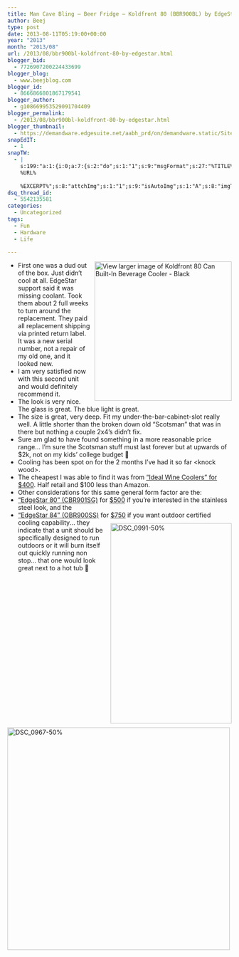 ```yaml
---
title: Man Cave Bling – Beer Fridge – Koldfront 80 (BBR900BL) by EdgeStar
author: Beej
type: post
date: 2013-08-11T05:19:00+00:00
year: "2013"
month: "2013/08"
url: /2013/08/bbr900bl-koldfront-80-by-edgestar.html
blogger_bid:
  - 7726907200224433699
blogger_blog:
  - www.beejblog.com
blogger_id:
  - 8666866801867179541
blogger_author:
  - g108669953529091704409
blogger_permalink:
  - /2013/08/bbr900bl-koldfront-80-by-edgestar.html
blogger_thumbnail:
  - https://demandware.edgesuite.net/aabh_prd/on/demandware.static/Sites-ES-Site/Sites-EdgeStar/default/v1375862139810/products/viewlarger/BBR900BL_vl1.jpg
snapEdIT:
  - 1
snapTW:
  - |
    s:199:"a:1:{i:0;a:7:{s:2:"do";s:1:"1";s:9:"msgFormat";s:27:"%TITLE%
    %URL%
    
    %EXCERPT%";s:8:"attchImg";s:1:"1";s:9:"isAutoImg";s:1:"A";s:8:"imgToUse";s:0:"";s:9:"isAutoURL";s:1:"A";s:8:"urlToUse";s:0:"";}}";
dsq_thread_id:
  - 5542135581
categories:
  - Uncategorized
tags:
  - Fun
  - Hardware
  - Life

---
```


<a href="https://www.edgestar.com/koldfront-bbr900bl-80-can-beverage-cooler/BBR900.html?term=BBR900BL" target="_blank"><img title="View larger image of Koldfront 80 Can Built-In Beverage Cooler - Black" style="border-left-width: 0px; border-right-width: 0px; background-image: none; border-bottom-width: 0px; float: right; padding-top: 0px; padding-left: 0px; margin: 0px 0px 0px 10px; display: inline; padding-right: 0px; border-top-width: 0px" border="0" alt="View larger image of Koldfront 80 Can Built-In Beverage Cooler - Black" align="right" src="https://user-images.githubusercontent.com/6301228/45936451-7b8c5380-bf6b-11e8-87fd-bcb41f4a48d1.png" width="308" height="313" /></a>

  * First one was a dud out of the box. Just didn’t cool at all. EdgeStar support said it was missing coolant. Took them about 2 full weeks to turn around the replacement. They paid all replacement shipping via printed return label. It was a new serial number, not a repair of my old one, and it looked new. 
* I am very satisfied now with this second unit and would definitely recommend it. 
* The look is very nice. The glass is great. The blue light is great. 
* The size is great, very deep. Fit my under-the-bar-cabinet-slot really well. A little shorter than the broken down old “Scotsman” that was in there but nothing a couple 2x4’s didn’t fix. 
* Sure am glad to have found something in a more reasonable price range… I’m sure the Scotsman stuff must last forever but at upwards of $2k, not on my kids’ college budget 🙂
* Cooling has been spot on for the 2 months I’ve had it so far &lt;knock wood&gt;.
* The cheapest I was able to find it was from <a href="https://www.idealwinecoolers.com/product/BBR900BL_Koldfront-80-Can-Black-Built-In-Locking-Beverage-Cooler" target="_blank">“Ideal Wine Coolers” for $400</a>. Half retail and $100 less than Amazon. 
* Other considerations for this same general form factor are the: 
* <a href="https://www.idealwinecoolers.com/product/CBR901SG_EdgeStar-94-Can-Silver-Trim-Built-In-Locking-Beverage-Cooler" target="_blank">“EdgeStar 80” (CBR901SG)</a> for <a href="https://www.idealwinecoolers.com/product/CBR901SG_EdgeStar-94-Can-Silver-Trim-Built-In-Locking-Beverage-Cooler" target="_blank">$500</a> if you’re interested in the stainless steel look, and the 
* <a href="https://www.idealwinecoolers.com/product/OBR900SS_Edgestar-84-Can-Glass-Door-Outdoor-Stainless-Beverage-Cooler" target="_blank">“EdgeStar 84” (OBR900SS)</a> for <a href="https://www.idealwinecoolers.com/product/OBR900SS_Edgestar-84-Can-Glass-Door-Outdoor-Stainless-Beverage-Cooler" target="_blank">$750</a> if you want outdoor certified cooling capability[<img title="DSC_0991-50%" style="border-left-width: 0px; border-right-width: 0px; background-image: none; border-bottom-width: 0px; float: right; padding-top: 0px; padding-left: 0px; margin: 10px 0px 0px 10px; display: inline; padding-right: 0px; border-top-width: 0px" border="0" alt="DSC_0991-50%" align="right" src="https://lh5.ggpht.com/-xX8mJpX2V0s/UgclR_CqpXI/AAAAAAAAFUU/p-IbYLghDv4/DSC_0991-50%252525_thumb%25255B5%25255D.jpg?imgmax=800" width="272" height="450" />][1]… they indicate that a unit should be specifically designed to run outdoors or it will burn itself out quickly running non stop… that one would look great next to a hot tub 🙂</ul> 

[<img title="DSC_0967-50%" style="border-left-width: 0px; border-right-width: 0px; background-image: none; border-bottom-width: 0px; padding-top: 0px; padding-left: 0px; margin: 9px 0px 0px; display: inline; padding-right: 0px; border-top-width: 0px" border="0" alt="DSC_0967-50%" src="https://user-images.githubusercontent.com/6301228/45936469-c5753980-bf6b-11e8-81ed-435f6dbe69bb.png" width="500" />][2]

 [1]: https://lh3.ggpht.com/-JhGn938ZGCo/UgclRZhW9QI/AAAAAAAAFUM/fmE2K3tnk54/s1600-h/DSC_0991-50%252525%25255B7%25255D.jpg
 [2]: https://lh6.ggpht.com/-gxAUjl1kPXE/UgclSVxZY7I/AAAAAAAAFUc/1iGd2E35W18/s1600-h/DSC_0967-50%252525%25255B5%25255D.jpg